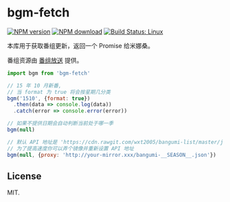 # bgm-fetch

[![NPM version](https://img.shields.io/npm/v/bgm-fetch.svg)](https://www.npmjs.com/package/bgm-fetch)
[![NPM download](https://img.shields.io/npm/dm/bgm-fetch.svg)](https://www.npmjs.com/package/bgm-fetch)
[![Build Status: Linux](https://travis-ci.org/egoist/bgm-fetch.svg?branch=master)](https://travis-ci.org/egoist/bgm-fetch)

本库用于获取番组更新，返回一个 Promise 给米娜桑。

番组资源由 [番组放送](https://github.com/wxt2005/bangumi-list) 提供。

```javascript
import bgm from 'bgm-fetch'

// 15 年 10 月新番,
// 当 format 为 true 将会按星期几分类
bgm('1510', {format: true})
  .then(data => console.log(data))
  .catch(error => console.error(error))

// 如果不提供日期会自动判断当前处于哪一季
bgm(null)

// 默认 API 地址是 'https://cdn.rawgit.com/wxt2005/bangumi-list/master/json/bangumi-__SEASON__.json'
// 为了提高速度你可以弄个镜像并重新设置 API 地址
bgm(null, {proxy: 'http://your-mirror.xxx/bangumi-__SEASON__.json'})
```

## License

MIT.
